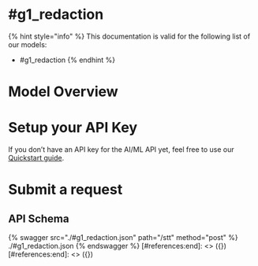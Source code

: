 [#references:start]: <> ({ "template": "openapi" })
[#references:start]: <> ({ "template": "openapi" })
# #g1_redaction

{% hint style="info" %}
This documentation is valid for the following list of our models:
* #g1_redaction
{% endhint %}

# Model Overview


# Setup your API Key
If you don’t have an API key for the AI/ML API yet, feel free to use our [Quickstart guide](https://docs.aimlapi.com/quickstart/setting-up).

# Submit a request
## API Schema
{% swagger src="./#g1_redaction.json" path="/stt" method="post" %}
./#g1_redaction.json
{% endswagger %}
[#references:end]: <> ({})
[#references:end]: <> ({})
